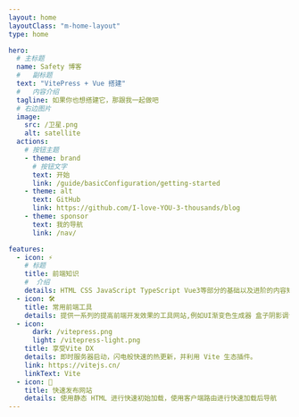 ```yaml
---
layout: home
layoutClass: "m-home-layout"
type: home

hero:
  # 主标题
  name: Safety 博客
  #   副标题
  text: "VitePress + Vue 搭建"
  #   内容介绍
  tagline: 如果你也想搭建它，那跟我一起做吧
  # 右边图片
  image:
    src: /卫星.png
    alt: satellite
  actions:
    # 按钮主题
    - theme: brand
      # 按钮文字
      text: 开始
      link: /guide/basicConfiguration/getting-started
    - theme: alt
      text: GitHub
      link: https://github.com/I-love-YOU-3-thousands/blog
    - theme: sponsor
      text: 我的导航
      link: /nav/

features:
  - icon: ⚡️
    # 标题
    title: 前端知识
    #  介绍
    details: HTML CSS JavaScript TypeScript Vue3等部分的基础以及进阶的内容知识点,整合自己以及别人的资料
  - icon: 🛠️
    title: 常用前端工具
    details: 提供一系列的提高前端开发效果的工具网站,例如UI渐变色生成器 盒子阴影调试 Flex Grid 布局调试 包括常用的图标库...
  - icon:
      dark: /vitepress.png
      light: /vitepress-light.png
    title: 享受Vite DX
    details: 即时服务器启动，闪电般快速的热更新，并利用 Vite 生态插件。
    link: https://vitejs.cn/
    linkText: Vite
  - icon: 🚀
    title: 快速发布网站
    details: 使用静态 HTML 进行快速初始加载，使用客户端路由进行快速加载后导航
---
```


<HomeUnderline />

<confetti />
<browseStatistics />
